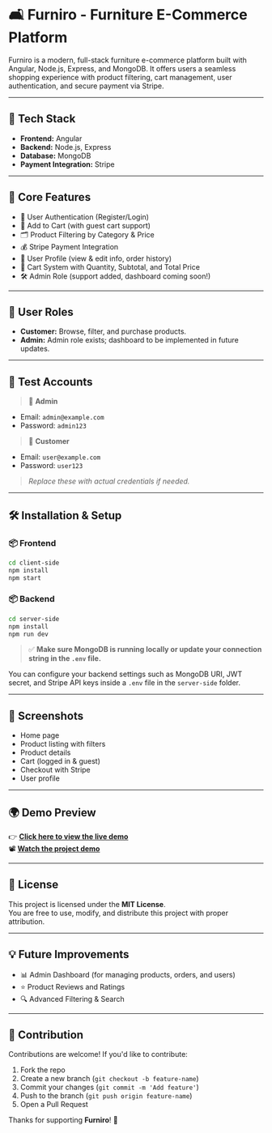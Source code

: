 # 🛋️ Furniro - Furniture E-Commerce Platform

Furniro is a modern, full-stack furniture e-commerce platform built with Angular, Node.js, Express, and MongoDB. It offers users a seamless shopping experience with product filtering, cart management, user authentication, and secure payment via Stripe.

---

## 🚀 Tech Stack

- **Frontend:** Angular  
- **Backend:** Node.js, Express  
- **Database:** MongoDB  
- **Payment Integration:** Stripe

---

## 🎯 Core Features

- 🔐 User Authentication (Register/Login)  
- 🛒 Add to Cart (with guest cart support)  
- 🗂️ Product Filtering by Category & Price  
- 💰 Stripe Payment Integration  
- 👤 User Profile (view & edit info, order history)  
- 🧾 Cart System with Quantity, Subtotal, and Total Price  
- 🛠️ Admin Role (support added, dashboard coming soon!)

---

## 👥 User Roles

- **Customer:** Browse, filter, and purchase products.  
- **Admin:** Admin role exists; dashboard to be implemented in future updates.

---

## 🧪 Test Accounts

> 🔑 **Admin**  
- Email: `admin@example.com`  
- Password: `admin123`

> 👤 **Customer**  
- Email: `user@example.com`  
- Password: `user123`

> _Replace these with actual credentials if needed._

---

## 🛠️ Installation & Setup

### 📦 Frontend

```bash
cd client-side
npm install
npm start
```

### 📦 Backend

```bash
cd server-side
npm install
npm run dev
```

> ✅ **Make sure MongoDB is running locally or update your connection string in the `.env` file.**

You can configure your backend settings such as MongoDB URI, JWT secret, and Stripe API keys inside a `.env` file in the `server-side` folder.

---

## 📸 Screenshots


- Home page
- Product listing with filters
- Product details
- Cart (logged in & guest)
- Checkout with Stripe
- User profile

---

## 🌍 Demo Preview


👉 [**Click here to view the live demo**](https://furniture-ecommerce-frontend.vercel.app/)  
📽️ [**Watch the project demo**](https://drive.google.com/file/d/1TIJS4gzKcfJzpX7-rYaT_wY8Nk2YgNEN/view?usp=drive_link)

---

## 📄 License

This project is licensed under the **MIT License**.  
You are free to use, modify, and distribute this project with proper attribution.

---

## 💡 Future Improvements

- 📊 Admin Dashboard (for managing products, orders, and users)
- ⭐ Product Reviews and Ratings
- 🔍 Advanced Filtering & Search

---

## 🙌 Contribution

Contributions are welcome! If you'd like to contribute:

1. Fork the repo  
2. Create a new branch (`git checkout -b feature-name`)  
3. Commit your changes (`git commit -m 'Add feature'`)  
4. Push to the branch (`git push origin feature-name`)  
5. Open a Pull Request

Thanks for supporting **Furniro**! 🧡

